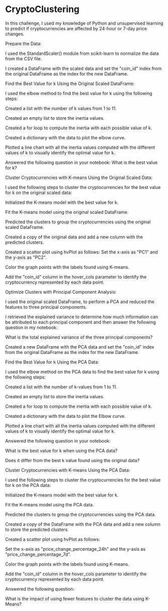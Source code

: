 # CryptoClustering

In this challenge, I used my knowledge of Python and unsupervised learning to predict if cryptocurrencies are affected by 24-hour or 7-day price changes.

Prepare the Data:

I used the StandardScaler() module from scikit-learn to normalize the data from the CSV file.

I created a DataFrame with the scaled data and set the "coin_id" index from the original DataFrame as the index for the new DataFrame.

Find the Best Value for k Using the Original Scaled DataFrame:

I used the elbow method to find the best value for k using the following steps:

Created a list with the number of k values from 1 to 11.

Created an empty list to store the inertia values.

Created a for loop to compute the inertia with each possible value of k.

Created a dictionary with the data to plot the elbow curve.

Plotted a line chart with all the inertia values computed with the different values of k to visually identify the optimal value for k.

Answered the following question in your notebook: What is the best value for k?

Cluster Cryptocurrencies with K-means Using the Original Scaled Data:

I used the following steps to cluster the cryptocurrencies for the best value for k on the original scaled data:

Initialized the K-means model with the best value for k.

Fit the K-means model using the original scaled DataFrame.

Predicted the clusters to group the cryptocurrencies using the original scaled DataFrame.

Created a copy of the original data and add a new column with the predicted clusters.

Created a scatter plot using hvPlot as follows:
Set the x-axis as "PC1" and the y-axis as "PC2".

Color the graph points with the labels found using K-means.

Add the "coin_id" column in the hover_cols parameter to identify the cryptocurrency represented by each data point.

Optimize Clusters with Principal Component Analysis:

I used the original scaled DataFrame, to perform a PCA and reduced the features to three principal components.

I retrieved the explained variance to determine how much information can be attributed to each principal component and then answer the following question in my notebook:

What is the total explained variance of the three principal components?

Created a new DataFrame with the PCA data and set the "coin_id" index from the original DataFrame as the index for the new DataFrame.

Find the Best Value for k Using the PCA Data:

I used the elbow method on the PCA data to find the best value for k using the following steps:

Created a list with the number of k-values from 1 to 11.

Created an empty list to store the inertia values.

Created a for loop to compute the inertia with each possible value of k.

Created a dictionary with the data to plot the Elbow curve.

Plotted a line chart with all the inertia values computed with the different values of k to visually identify the optimal value for k.

Answered the following question in your notebook:

What is the best value for k when using the PCA data?

Does it differ from the best k value found using the original data?

Cluster Cryptocurrencies with K-means Using the PCA Data:

I used the following steps to cluster the cryptocurrencies for the best value for k on the PCA data:

Initialized the K-means model with the best value for k.

Fit the K-means model using the PCA data.

Predicted the clusters to group the cryptocurrencies using the PCA data.

Created a copy of the DataFrame with the PCA data and add a new column to store the predicted clusters.

Created a scatter plot using hvPlot as follows:

Set the x-axis as "price_change_percentage_24h" and the y-axis as "price_change_percentage_7d".

Color the graph points with the labels found using K-means.

Add the "coin_id" column in the hover_cols parameter to identify the cryptocurrency represented by each data point.

Answered the following question:

What is the impact of using fewer 
features to cluster the data using K-Means?